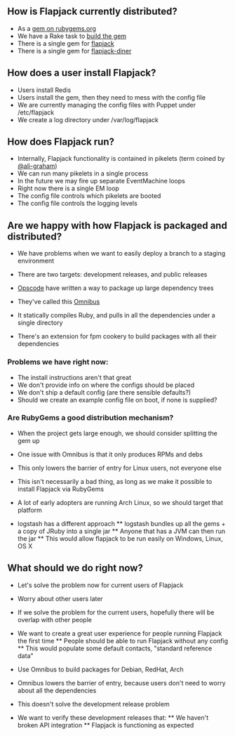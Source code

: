 ## How is Flapjack currently distributed?

* As a [gem on rubygems.org](https://rubygems.org/gems/flapjack)
* We have a Rake task to [build the gem](https://github.com/flpjck/flapjack/wiki/DEVELOPING#releasing)
* There is a single gem for [flapjack](https://rubygems.org/gems/flapjack)
* There is a single gem for [flapjack-diner](https://rubygems.org/gems/flapjack-diner)

## How does a user install Flapjack?

* Users install Redis
* Users install the gem, then they need to mess with the config file
* We are currently managing the config files with Puppet under /etc/flapjack
* We create a log directory under /var/log/flapjack

## How does Flapjack run?

* Internally, Flapjack functionality is contained in pikelets (term coined by [@ali-graham](http://github.com/ali-graham)\)
* We can run many pikelets in a single process
* In the future we may fire up separate EventMachine loops
* Right now there is a single EM loop
* The config file controls which pikelets are booted
* The config file controls the logging levels

## Are we happy with how Flapjack is packaged and distributed?

* We have problems when we want to easily deploy a branch to a staging environment
* There are two targets: development releases, and public releases

* [Opscode](http://opscode.com) have written a way to package up large dependency trees
* They've called this [Omnibus](https://github.com/opscode/omnibus)
* It statically compiles Ruby, and pulls in all the dependencies under a single directory
* There's an extension for fpm cookery to build packages with all their dependencies

### Problems we have right now:

* The install instructions aren't that great
* We don't provide info on where the configs should be placed
* We don't ship a default config (are there sensible defaults?)
* Should we create an example config file on boot, if none is supplied?

### Are RubyGems a good distribution mechanism?

* When the project gets large enough, we should consider splitting the gem up
* One issue with Omnibus is that it only produces RPMs and debs
* This only lowers the barrier of entry for Linux users, not everyone else
* This isn't necessarily a bad thing, as long as we make it possible to install Flapjack via RubyGems
* A lot of early adopters are running Arch Linux, so we should target that platform

* logstash has a different approach
** logstash bundles up all the gems + a copy of JRuby into a single jar
** Anyone that has a JVM can then run the jar
** This would allow flapjack to be run easily on Windows, Linux, OS X

## What should we do right now?

* Let's solve the problem now for current users of Flapjack
* Worry about other users later
* If we solve the problem for the current users, hopefully there will be overlap with other people
* We want to create a great user experience for people running Flapjack the first time
** People should be able to run Flapjack without any config
** This would populate some default contacts, "standard reference data"
* Use Omnibus to build packages for Debian, RedHat, Arch 
* Omnibus lowers the barrier of entry, because users don't need to worry about all the dependencies

* This doesn't solve the development release problem
* We want to verify these development releases that:
** We haven't broken API integration
** Flapjack is functioning as expected

